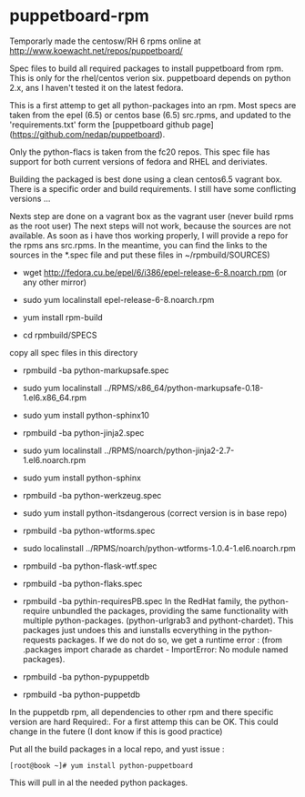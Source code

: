puppetboard-rpm
===============

Temporarly made the centosw/RH 6 rpms online at http://www.koewacht.net/repos/puppetboard/

Spec files to build all required packages to install puppetboard from rpm.  This is only for the rhel/centos verion six.  puppetboard depends on python 2.x, ans I haven't tested it on the latest fedora.

This is a first attemp to get all python-packages into an rpm.  Most specs are taken from the epel (6.5) or centos base (6.5) src.rpms, and updated to the 'requirements.txt' form the [puppetboard github page] (https://github.com/nedap/puppetboard).

Only the python-flacs is taken from the fc20 repos.  This spec file has support for both current versions of fedora and RHEL and deriviates.

Building the packaged is best done using a clean centos6.5 vagrant box.  There is a specific order and build requirements.  I still have some conflicting versions  ...

Nexts step are done on a vagrant box as the vagrant user (never build rpms as the root user)
The next steps will not work, because the sources are not available.  As soon as i have thos working properly, I will provide a repo for the rpms ans src.rpms.  In the meantime, you can find the links to the sources in the \*.spec file and put these files in ~/rpmbuild/SOURCES)

* wget http://fedora.cu.be/epel/6/i386/epel-release-6-8.noarch.rpm (or any other mirror)
* sudo yum localinstall epel-release-6-8.noarch.rpm

* yum install rpm-build
* cd rpmbuild/SPECS

copy all spec files in this directory

* rpmbuild -ba python-markupsafe.spec
* sudo yum localinstall ../RPMS/x86_64/python-markupsafe-0.18-1.el6.x86_64.rpm
* sudo yum install python-sphinx10
* rpmbuild -ba python-jinja2.spec
* sudo yum localinstall ../RPMS/noarch/python-jinja2-2.7-1.el6.noarch.rpm
* sudo yum install python-sphinx
* rpmbuild -ba python-werkzeug.spec
* sudo yum install python-itsdangerous (correct version is in base repo)
* rpmbuild -ba python-wtforms.spec
* sudo localinstall ../RPMS/noarch/python-wtforms-1.0.4-1.el6.noarch.rpm
* rpmbuild -ba python-flask-wtf.spec
* rpmbuild -ba python-flaks.spec

* rpmbuild -ba pythin-requiresPB.spec
  In the RedHat family, the python-require unbundled the packages, providing the same functionality with multiple python-packages. (python-urlgrab3 and pythont-chardet).  This packages just undoes this and iunstalls ecverything in the python-requests packages.  If we do not do so, we get a runtime error : (from .packages import charade as chardet - ImportError: No module named packages).

* rpmbuild -ba python-pypuppetdb
* rpmbuild -ba python-puppetdb

In the puppetdb rpm, all dependencies to other rpm and there specific version are hard Required:.  For a first attemp this can be OK.  This could change in the futere (I dont know if this is good practice)


Put all the build packages in a local repo, and yust issue :


    [root@book ~]# yum install python-puppetboard

This will pull in al the needed python packages.


